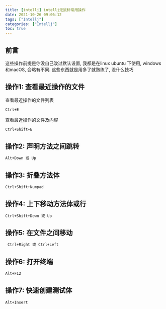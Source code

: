 ```yaml
---
title: [intellj] intellj无鼠标常用操作
date: 2021-10-26 09:06:12
tags: ["Intellj"]
categories: ["Intellj"]
toc: true
---
```


## 前言
这些操作前提是你没自己改过默认设置, 我都是在linux ubuntu 下使用, windows和macOS, 会略有不同. 这些东西就是用多了就熟练了, 没什么技巧

## 操作1: 查看最近操作的文件
查看最近操作的文件列表
```bash
Ctrl+E
```
查看最近操作的文件及内容
```bash
Ctrl+Shift+E
```

## 操作2: 声明方法之间跳转
```bash
Alt+Down 或 Up
```

## 操作3: 折叠方法体
```bash
Ctrl+Shift+Numpad 
```

## 操作4: 上下移动方法体或行
```bash
Ctrl+Shift+Down 或 Up
```

## 操作5: 在文件之间移动
```bash
 Ctrl+Right 或 Ctrl+Left
```

## 操作6: 打开终端
```bash
Alt+F12
```

## 操作7: 快速创建测试体
```bash
Alt+Insert
```





